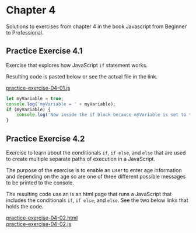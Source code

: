 # Chapter 4

Solutions to exercises from chapter 4 in the book Javascript from Beginner to Professional.

## Practice Exercise 4.1

Exercise that explores how JavaScript `if` statement works.

Resulting code is pasted below or see the actual file in the link.

[practice-exercise-04-01.js](./practice-exercise-04-01/practice-exercise-04-01.js)

```js
let myVariable = true;
console.log('myVariable = ' + myVariable);
if (myVariable) {
    console.log('Now inside the if block because myVariable is set to true.')
}
```

## Practice Exercise 4.2

Exercise to learn about the conditionals `if`, `if else`, and `else` that are used to create multiple separate paths of execution in a JavaScript.

The purpose of the exercise is to enable an user to enter age information and depending on the age so are one of three different possible messages to be printed to the console.

The resulting code use an is an html page that runs a JavaScript that includes the conditionals `if`, `if else`, and `else`. See the two below links that holds the code.

[practice-exercise-04-02.html](practice-exercise-04-02/practice-exercise-04-02.html)  
[practice-exercise-04-02.js](practice-exercise-04-02/practice-exercise-04-02.js)  
